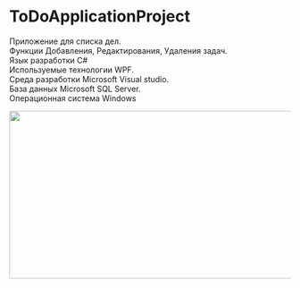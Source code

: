 # ToDoApplicationProject
Приложение для списка дел. <br />
Функции Добавления, Редактирования, Удаления задач.<br />
Язык разработки C# <br />
Используемые технологии WPF.<br />
Среда разработки  Microsoft Visual studio.<br />
База данных Microsoft SQL Server.<br />
Операционная система Windows<br />
<div align="center">
  <img src="https://media.giphy.com/media/dWesBcTLavkZuG35MI/giphy.gif" width="600" height="300"/>
</div>
